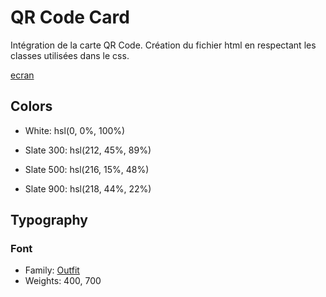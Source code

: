 # QR Code Card

Intégration de la carte QR Code.
Création du fichier html en respectant les classes utilisées dans le css.

[ecran](./ecran/V1.png)

## Colors

- White: hsl(0, 0%, 100%)

- Slate 300: hsl(212, 45%, 89%)
- Slate 500: hsl(216, 15%, 48%)
- Slate 900: hsl(218, 44%, 22%)

## Typography

### Font

- Family: [Outfit](https://fonts.google.com/specimen/Outfit)
- Weights: 400, 700
